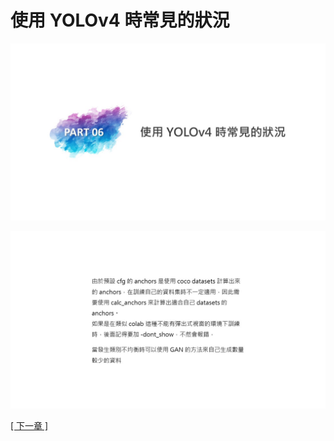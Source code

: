# 使用 YOLOv4 時常見的狀況

![Goal](images/投影片39.JPG)

![Goal](images/投影片40.JPG)


[[ 下一章 ]](chapter7.md#結論)

